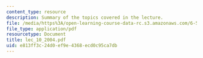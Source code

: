 ```yaml
---
content_type: resource
description: Summary of the topics covered in the lecture.
file: /media/https%3A/open-learning-course-data-rc.s3.amazonaws.com/6-551j-acoustics-of-speech-and-hearing-fall-2004/e813ff3c24d0ef9e4368ecd0c95ca7db_lec_10_2004.pdf
file_type: application/pdf
resourcetype: Document
title: lec_10_2004.pdf
uid: e813ff3c-24d0-ef9e-4368-ecd0c95ca7db
---
```

